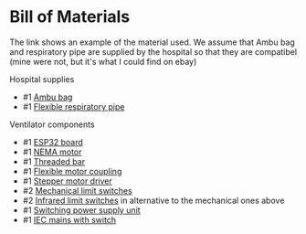 # Bill of Materials

The link shows an example of the material used. We assume that Ambu bag and respiratory pipe are supplied by the hospital so that they are compatibel (mine were not, but it's what I could find on ebay)

Hospital supplies
- #1 [Ambu bag](https://www.ebay.co.uk/itm/Adult-Resus-Bag-1600ml-Size-5-Mask-TDM-BVM-1600/153436778683?ssPageName=STRK%3AMEBIDX%3AIT&_trksid=p2057872.m2749.l2649)
- #1 [Flexible respiratory pipe](https://www.ebay.co.uk/itm/71-flexible-hose-tube-for-cpap-mask-sleep-apnea-snoring-medical-breathe-notLD/254474323109?ssPageName=STRK%3AMEBIDX%3AIT&_trksid=p2057872.m2749.l2649)

Ventilator components
- #1 [ESP32 board](https://www.ebay.co.uk/itm/ESP32-ESP32S-CP2102-Development-Board-2-4GHz-Dual-Mode-WiFi-Bluetooth-Antenna-UK/383382569967?ssPageName=STRK%3AMEBIDX%3AIT&_trksid=p2057872.m2749.l2649)
- #1 [NEMA motor](https://www.ebay.co.uk/itm/Nema-17-Stepper-Motor-59Ncm-84oz-in-48mm-2A-w-1m-Cable-Connector-3D-Printer/392150453830?ssPageName=STRK%3AMEBIDX%3AIT&_trksid=p2057872.m2749.l2649)
- #1 [Threaded bar](https://www.ebay.co.uk/itm/T8-3D-Printer-8mm-Lead-Screw-Rod-Z-Axis-Linear-Rail-Bar-Shaft-300mm-350mm-400mm/383427101387?ssPageName=STRK%3AMEBIDX%3AIT&var=651854522572&_trksid=p2057872.m2749.l2649)
- #1 [Flexible motor coupling](https://www.ebay.co.uk/itm/Flexible-Shaft-Motor-Coupling-Coupler-CNC-3D-Printer-4-5-6-6-35-8-10-1-4-UK/222982073093?ssPageName=STRK%3AMEBIDX%3AIT&var=522276674054&_trksid=p2057872.m2749.l2649)
- #1 [Stepper motor driver](https://www.ebay.co.uk/itm/Single-TB6600-Stepper-Motor-Driver-Controller-Micro-Step-CNC-Axis-2-4-PhaNYUKNJ/113950829163?ssPageName=STRK%3AMEBIDX%3AIT&_trksid=p2057872.m2749.l2649)
- #2 [Mechanical limit switches](https://www.ebay.co.uk/itm/Micro-Limit-Switch-Roller-type-250V-5A-N-O-N-C-for-V-Slot-CNC-Router-3D-Printer/283254349660?ssPageName=STRK%3AMEBIDX%3AIT&var=583733524006&_trksid=p2057872.m2749.l2649)
- #2 [Infrared limit switches](https://www.ebay.co.uk/itm/Infrared-Speed-Sensor-Slotted-4-pin-Optical-Photoelectric-Module-Arduino-LM393/283787728056?ssPageName=STRK%3AMEBIDX%3AIT&_trksid=p2057872.m2749.l2649) in alternative to the mechanical ones above
- #1 [Switching power supply unit](https://www.ebay.co.uk/itm/Universal-Switch-Power-Supply-DC-24V-25W-720W-Transformer-For-LED-Lights-Driver/254320990988?ssPageName=STRK%3AMEBIDX%3AIT&var=553897242723&_trksid=p2057872.m2749.l2649)
- #1 [IEC mains with switch](https://www.ebay.co.uk/itm/IEC-320-C14-AC-Power-Cord-Inlet-Socket-Connector-w-ON-OFF-Rocker-Switch-250V-15A/163608235454?ssPageName=STRK%3AMEBIDX%3AIT&var=463027974288&_trksid=p2057872.m2749.l2649)
